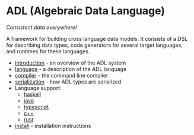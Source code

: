 ADL (Algebraic Data Language)
================================

*Consistent data everywhere!*

A framework for building cross language data models. It consists of a DSL for describing data types,
code generators for several target languages, and runtimes for these languages.

* [introduction][] - an overview of the ADL system
* [language][] - a description of the ADL language
* [compiler][] - the command line compiler
* [serialization][] - how ADL types are serialized
* Language support:
    * [haskell][]
    * [java][]
    * [typescript][]
    * [c++][cpp]
    * [rust][]
* [install][] - installation instructions

[introduction]:docs/introduction.md
[language]:docs/language.md
[compiler]:docs/compiler.md
[serialization]:docs/serialization.md
[install]:docs/install.md
[haskell]:docs/backend-haskell.md
[typescript]:docs/backend-typescript.md
[java]:docs/backend-java.md
[cpp]:docs/backend-cpp.md
[rust]:docs/backend-rust.md
